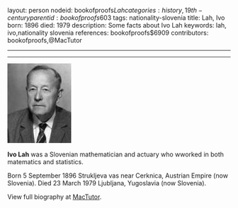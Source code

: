 layout: person
nodeid: bookofproofs$Lah
categories: history,19th-century
parentid: bookofproofs$603
tags: nationality-slovenia
title: Lah, Ivo
born: 1896
died: 1979
description: Some facts about Ivo Lah
keywords: lah, ivo,nationality slovenia
references: bookofproofs$6909
contributors: bookofproofs,@MacTutor

---


---

![Lah.jpg](https://github.com/bookofproofs/bookofproofs.github.io/blob/main/_sources/_assets/images/portraits/Lah.jpg?raw=true)

**Ivo Lah** was a Slovenian mathematician and actuary who wworked in both matematics and statistics.

Born 5 September 1896 Strukljeva vas near Cerknica, Austrian Empire (now Slovenia). Died 23 March 1979 Ljubljana, Yugoslavia (now Slovenia).


View full biography at [MacTutor](https://mathshistory.st-andrews.ac.uk/Biographies/Lah/).